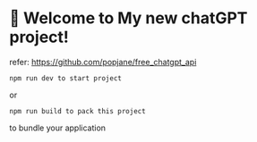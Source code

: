 # 🚀 Welcome to My new chatGPT project!
refer: https://github.com/popjane/free_chatgpt_api

```
npm run dev to start project
```
or
```
npm run build to pack this project
```
to bundle your application

